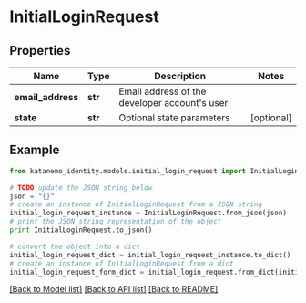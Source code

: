 # InitialLoginRequest


## Properties
Name | Type | Description | Notes
------------ | ------------- | ------------- | -------------
**email_address** | **str** | Email address of the developer account&#39;s user | 
**state** | **str** | Optional state parameters | [optional] 

## Example

```python
from katanemo_identity.models.initial_login_request import InitialLoginRequest

# TODO update the JSON string below
json = "{}"
# create an instance of InitialLoginRequest from a JSON string
initial_login_request_instance = InitialLoginRequest.from_json(json)
# print the JSON string representation of the object
print InitialLoginRequest.to_json()

# convert the object into a dict
initial_login_request_dict = initial_login_request_instance.to_dict()
# create an instance of InitialLoginRequest from a dict
initial_login_request_form_dict = initial_login_request.from_dict(initial_login_request_dict)
```
[[Back to Model list]](../README.md#documentation-for-models) [[Back to API list]](../README.md#documentation-for-api-endpoints) [[Back to README]](../README.md)


